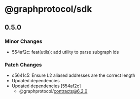 # @graphprotocol/sdk

## 0.5.0

### Minor Changes

- 554af2c: feat(utils): add utility to parse subgraph ids

### Patch Changes

- c5641c5: Ensure L2 aliased addresses are the correct length
- Updated dependencies
- Updated dependencies [554af2c]
  - @graphprotocol/contracts@6.2.0
